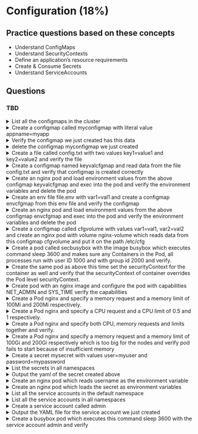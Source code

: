 # Configuration (18%)

## Practice questions based on these concepts

* Understand ConfigMaps
* Understand SecurityContexts
* Define an application’s resource requirements
* Create & Consume Secrets
* Understand ServiceAccounts

## Questions

### TBD

<details><summary>List all the configmaps in the cluster</summary>
<p>
   
```
kubectl get cm
     or
kubectl get configmap
```
</p>
</details>


<details><summary>Create a configmap called myconfigmap with literal value appname=myapp</summary>
<p>
   
```
kubectl create cm myconfigmap --from-literal=appname=myapp
```
</p>
</details>


<details><summary>Verify the configmap we just created has this data</summary>
<p>
   
```
// you will see under data
kubectl get cm -o yaml
         or
kubectl describe cm
```
</p>
</details>


<details><summary>delete the configmap myconfigmap we just created</summary>
<p>
   
```
kubectl delete cm myconfigmap
```
</p>
</details>


<details><summary>Create a file called config.txt with two values key1=value1 and key2=value2 and verify the file</summary>
<p>
   
```
cat >> config.txt << EOF
key1=value1
key2=value2
EOF

cat config.txt
```
</p>
</details>


<details><summary>Create a configmap named keyvalcfgmap and read data from the file config.txt and verify that configmap is created correctly</summary>
<p>
   
```
kubectl create cm keyvalcfgmap --from-env-file=config.txt

kubectl get cm keyvalcfgmap -o yaml
```
</p>
</details>



<details><summary>Create an nginx pod and load environment values from the above configmap keyvalcfgmap and exec into the pod and verify the environment variables and delete the pod</summary>
<p>
   
```
// first run this command to save the pod yml
kubectl run nginx --image=nginx --restart=Never --dry-run -o yaml > nginx-pod.yml

// edit the yml to below file and create
apiVersion: v1
kind: Pod
metadata:
  creationTimestamp: null
  labels:
    run: nginx
  name: nginx
spec:
  containers:
  - image: nginx
    name: nginx
    resources: {}
    envFrom:
    - configMapRef:
        name: keyvalcfgmap
  dnsPolicy: ClusterFirst
  restartPolicy: Never
status: {}

kubectl create -f nginx-pod.yml

// verify
kubectl exec -it nginx -- env
kubectl delete po nginx
```
</p>
</details>


<details><summary>Create an env file file.env with var1=val1 and create a configmap envcfgmap from this env file and verify the configmap</summary>
<p>
   
```
echo var1=val1 > file.env
cat file.env

kubectl create cm envcfgmap --from-env-file=file.env
kubectl get cm envcfgmap -o yaml
```
</p>
</details>


<details><summary>Create an nginx pod and load environment values from the above configmap envcfgmap and exec into the pod and verify the environment variables and delete the pod</summary>
<p>
   
```
// first run this command to save the pod yml
kubectl run nginx --image=nginx --restart=Never --dry-run -o yaml > nginx-pod.yml

// edit the yml to below file and create
apiVersion: v1
kind: Pod
metadata:
  creationTimestamp: null
  labels:
    run: nginx
  name: nginx
spec:
  containers:
  - image: nginx
    name: nginx
    resources: {}
    env:
    - name: ENVIRONMENT
      valueFrom:
        configMapKeyRef:
          name: envcfgmap
          key: environment
  dnsPolicy: ClusterFirst
  restartPolicy: Never
status: {}

kubectl create -f nginx-pod.yml

// verify
kubectl exec -it nginx -- env
kubectl delete po nginx
```
</p>
</details>


<details><summary>Create a configmap called cfgvolume with values var1=val1, var2=val2 and create an nginx pod with volume nginx-volume which reads data from this configmap cfgvolume and put it on the path /etc/cfg</summary>
<p>
   
```
// first create a configmap cfgvolume
kubectl create cm cfgvolume --from-literal=var1=val1 --from-literal=var2=val2

// verify the configmap
kubectl describe cm cfgvolume

// create the config map 
apiVersion: v1
kind: Pod
metadata:
  creationTimestamp: null
  labels:
    run: nginx
  name: nginx
spec:
  volumes:
  - name: nginx-volume
    configMap:
      name: cfgvolume
  containers:
  - image: nginx
    name: nginx
    resources: {}
    volumeMounts:
    - name: nginx-volume
      mountPath: /etc/cfg
  dnsPolicy: ClusterFirst
  restartPolicy: Never
status: {}

kubectl create -f nginx-volume.yml

// exec into the pod
kubectl exec -it nginx -- /bin/sh

// check the path
cd /etc/cfg
ls
```
</p>
</details>


<details><summary>Create a pod called secbusybox with the image busybox which executes command sleep 3600 and makes sure any Containers in the Pod, all processes run with user ID 1000 and with group id 2000 and verify.</summary>
<p>
   
```
// create yml file with dry-run
kubectl run secbusybox --image=busybox --restart=Never --dry-run -o yaml -- /bin/sh -c "sleep 3600;" > busybox.yml

// edit the pod like below and create
apiVersion: v1
kind: Pod
metadata:
  creationTimestamp: null
  labels:
    run: secbusybox
  name: secbusybox
spec:
  securityContext: # add security context
    runAsUser: 1000
    runAsGroup: 2000
  containers:
  - args:
    - /bin/sh
    - -c
    - sleep 3600;
    image: busybox
    name: secbusybox
    resources: {}
  dnsPolicy: ClusterFirst
  restartPolicy: Never
status: {}

kubectl create -f busybox.yml

// verify
kubectl exec -it secbusybox -- sh
id // it will show the id and group
```
</p>
</details>


<details><summary>Create the same pod as above this time set the securityContext for the container as well and verify that the securityContext of container overrides the Pod level securityContext.</summary>
<p>
   
```
// create yml file with dry-run
kubectl run secbusybox --image=busybox --restart=Never --dry-run -o yaml -- /bin/sh -c "sleep 3600;" > busybox.yml

// edit the pod like below and create
apiVersion: v1
kind: Pod
metadata:
  creationTimestamp: null
  labels:
    run: secbusybox
  name: secbusybox
spec:
  securityContext:
    runAsUser: 1000
  containers:
  - args:
    - /bin/sh
    - -c
    - sleep 3600;
    image: busybox
    securityContext:
      runAsUser: 2000
    name: secbusybox
    resources: {}
  dnsPolicy: ClusterFirst
  restartPolicy: Never
status: {}

kubectl create -f busybox.yml

// verify
kubectl exec -it secbusybox -- sh
id // you can see container securityContext overides the Pod level
```
</p>
</details>


<details><summary>Create pod with an nginx image and configure the pod with capabilities NET_ADMIN and SYS_TIME verify the capabilities</summary>
<p>
   
```
// create the yaml file
kubectl run nginx --image=nginx --restart=Never --dry-run -o yaml > nginx.yml

// edit as below and create pod
apiVersion: v1
kind: Pod
metadata:
  creationTimestamp: null
  labels:
    run: nginx
  name: nginx
spec:
  containers:
  - image: nginx
    securityContext:
      capabilities:
        add: ["SYS_TIME", "NET_ADMIN"]
    name: nginx
    resources: {}
  dnsPolicy: ClusterFirst
  restartPolicy: Never
status: {}

kubectl create -f nginx.yml

// exec and verify
kubectl exec -it nginx -- sh
cd /proc/1
cat status

// you should see these values
CapPrm: 00000000aa0435fb
CapEff: 00000000aa0435fb
```
</p>
</details>


<details><summary>Create a Pod nginx and specify a memory request and a memory limit of 100Mi and 200Mi respectively.</summary>
<p>
   
```
// create a yml file
kubectl run nginx --image=nginx --restart=Never --dry-run -o yaml > nginx.yml

// add the resources section and create
apiVersion: v1
kind: Pod
metadata:
  creationTimestamp: null
  labels:
    run: nginx
  name: nginx
spec:
  containers:
  - image: nginx
    name: nginx
    resources: 
      requests:
        memory: "100Mi"
      limits:
        memory: "200Mi"
  dnsPolicy: ClusterFirst
  restartPolicy: Never
status: {}

kubectl create -f nginx.yml

// verify
kubectl top pod
```
</p>
</details>


<details><summary>Create a Pod nginx and specify a CPU request and a CPU limit of 0.5 and 1 respectively.</summary>
<p>
   
```
// create a yml file
kubectl run nginx --image=nginx --restart=Never --dry-run -o yaml > nginx.yml

// add the resources section and create
apiVersion: v1
kind: Pod
metadata:
  creationTimestamp: null
  labels:
    run: nginx
  name: nginx
spec:
  containers:
  - image: nginx
    name: nginx
    resources:
      requests:
        cpu: "0.5"
      limits:
        cpu: "1"
  dnsPolicy: ClusterFirst
  restartPolicy: Never
status: {}

kubectl create -f nginx.yml

// verify
kubectl top pod
```
</p>
</details>


<details><summary>Create a Pod nginx and specify both CPU, memory requests and limits together and verify.</summary>
<p>
   
```
// create a yml file
kubectl run nginx --image=nginx --restart=Never --dry-run -o yaml > nginx.yml

// add the resources section and create
apiVersion: v1
kind: Pod
metadata:
  creationTimestamp: null
  labels:
    run: nginx
  name: nginx
spec:
  containers:
  - image: nginx
    name: nginx
    resources:
      requests:
        memory: "100Mi"
        cpu: "0.5"
      limits:
        memory: "200Mi"
        cpu: "1"
  dnsPolicy: ClusterFirst
  restartPolicy: Never
status: {}

kubectl create -f nginx.yml

// verify
kubectl top pod
```
</p>
</details>


<details><summary>Create a Pod nginx and specify a memory request and a memory limit of 100Gi and 200Gi respectively which is too big for the nodes and verify pod fails to start because of insufficient memory</summary>
<p>
   
```
// create a yml file
kubectl run nginx --image=nginx --restart=Never --dry-run -o yaml > nginx.yml

// add the resources section and create
apiVersion: v1
kind: Pod
metadata:
  creationTimestamp: null
  labels:
    run: nginx
  name: nginx
spec:
  containers:
  - image: nginx
    name: nginx
    resources:
      requests:
        memory: "100Gi"
        cpu: "0.5"
      limits:
        memory: "200Gi"
        cpu: "1"
  dnsPolicy: ClusterFirst
  restartPolicy: Never
status: {}

kubectl create -f nginx.yml

// verify
kubectl describe po nginx // you can see pending state
```
</p>
</details>


<details><summary>Create a secret mysecret with values user=myuser and password=mypassword</summary>
<p>
   
```
kubectl create secret generic my-secret --from-literal=username=user --from-literal=password=mypassword
```
</p>
</details>


<details><summary>List the secrets in all namespaces</summary>
<p>
   
```
kubectl get secret --all-namespaces
```
</p>
</details>


<details><summary>Output the yaml of the secret created above</summary>
<p>
   
```
kubectl get secret my-secret -o yaml
```
</p>
</details>


<details><summary>Create an nginx pod which reads username as the environment variable</summary>
<p>
   
```
// create a yml file
kubectl run nginx --image=nginx --restart=Never --dry-run -o yaml > nginx.yml

// add env section below and create
apiVersion: v1
kind: Pod
metadata:
  creationTimestamp: null
  labels:
    run: nginx
  name: nginx
spec:
  containers:
  - image: nginx
    name: nginx
    env:
    - name: USER_NAME
      valueFrom:
        secretKeyRef:
          name: my-secret
          key: username
    resources: {}
  dnsPolicy: ClusterFirst
  restartPolicy: Never
status: {}

kubectl create -f nginx.yml

//verify
kubectl exec -it nginx -- env
```
</p>
</details>


<details><summary>Create an nginx pod which loads the secret as environment variables</summary>
<p>
   
```
// create a yml file
kubectl run nginx --image=nginx --restart=Never --dry-run -o yaml > nginx.yml

// add env section below and create
apiVersion: v1
kind: Pod
metadata:
  creationTimestamp: null
  labels:
    run: nginx
  name: nginx
spec:
  containers:
  - image: nginx
    name: nginx
    envFrom:
    - secretRef:
        name: my-secret
    resources: {}
  dnsPolicy: ClusterFirst
  restartPolicy: Never
status: {}

kubectl create -f nginx.yml

//verify
kubectl exec -it nginx -- env
```
</p>
</details>


<details><summary>List all the service accounts in the default namespace</summary>
<p>
   
```
kubectl get sa
```
</p>
</details>


<details><summary>List all the service accounts in all namespaces</summary>
<p>
   
```
kubectl get sa --all-namespaces
```
</p>
</details>


<details><summary>Create a service account called admin</summary>
<p>
   
```
kubectl create sa admin
```
</p>
</details>


<details><summary>Output the YAML file for the service account we just created</summary>
<p>
   
```
kubectl get sa admin -o yaml
```
</p>
</details>


<details><summary>Create a busybox pod which executes this command sleep 3600 with the service account admin and verify</summary>
<p>
   
```
kubectl run busybox --image=busybox --restart=Never --dry-run -o yaml -- /bin/sh -c "sleep 3600" > busybox.yml

kubectl create -f busybox.yml

apiVersion: v1
kind: Pod
metadata:
  creationTimestamp: null
  labels:
    run: busybox
  name: busybox
spec:
  serviceAccountName: admin
  containers:
  - args:
    - /bin/sh
    - -c
    - sleep 3600
    image: busybox
    name: busybox
    resources: {}
  dnsPolicy: ClusterFirst
  restartPolicy: Never
status: {}

// verify
kubectl describe po busybox
```
</p>
</details>


